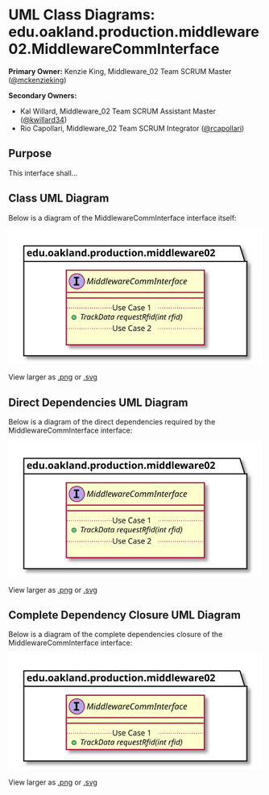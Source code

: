 # UML Class Diagrams: edu.oakland.production.middleware02.MiddlewareCommInterface

**Primary Owner:** Kenzie King, Middleware_02 Team SCRUM Master ([@mckenzieking](https://github.com/mckenzieking/))

**Secondary Owners:**

- Kal Willard, Middleware_02 Team SCRUM Assistant Master ([@kwillard34](https://github.com/kwillard34/))
- Rio Capollari, Middleware_02 Team SCRUM Integrator ([@rcapollari](https://github.com/rcapollari/))

## Purpose

This interface shall...

## Class UML Diagram

Below is a diagram of the MiddlewareCommInterface interface itself:

![MiddlewareCommInterface](./MiddlewareCommInterface.svg)

View larger as [.png](./MiddlewareCommInterface.png) or [.svg](./MiddlewareCommInterface.svg)

## Direct Dependencies UML Diagram

Below is a diagram of the direct dependencies required by the MiddlewareCommInterface interface:

![MiddlewareCommInterface Direct Dependencies](./MiddlewareCommInterface_DirectDependencies.svg)

View larger as [.png](./MiddlewareCommInterface_DirectDependencies.png) or [.svg](./MiddlewareCommInterface_DirectDependencies.svg)

## Complete Dependency Closure UML Diagram

Below is a diagram of the complete dependencies closure of the MiddlewareCommInterface interface:

![MiddlewareCommInterface Dependency Closure](./MiddlewareCommInterface_Closure.svg)

View larger as [.png](./MiddlewareCommInterface_Closure.png) or [.svg](./MiddlewareCommInterface_Closure.svg)
